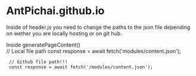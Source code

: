 # AntPichai.github.io
Inside of header.js you need to change the paths to the json file depending on wether you are locally hosting or on git hub.

Inside generatePageContent()    
     // Local file path
     const response = await fetch('modules/content.json');
     
     // Github file path!!!
     const response = await fetch('/modules/content.json');
